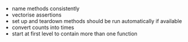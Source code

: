
  * name methods consistently
  * vectorise assertions
  * set up and teardown methods should be run automatically if available
  * convert counts into times
  * start at first level to contain more than one function
